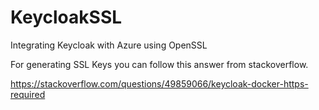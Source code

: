 # KeycloakSSL
Integrating Keycloak with Azure using OpenSSL

For generating SSL Keys you can follow this answer from stackoverflow.

https://stackoverflow.com/questions/49859066/keycloak-docker-https-required
